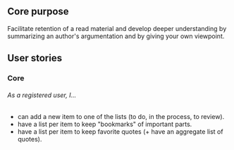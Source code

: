 ## Core purpose
Facilitate retention of a read material and develop deeper understanding by summarizing an author's argumentation and by giving your own viewpoint.

## User stories
### Core
###### As a registered user, I...
- can add a new item to one of the lists (to do, in the process, to review).
- have a list per item to keep "bookmarks" of important parts.
- have a list per item to keep favorite quotes (+ have an aggregate list of quotes).
